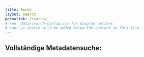 ```yaml
---
title: Suche
layout: search
permalink: /search/
# see _data/search-config.csv for display options
# Lunr.js search will be added below the content in this file
---
```


## Vollständige Metadatensuche:
